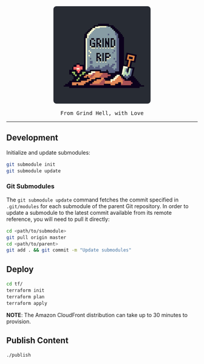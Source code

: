 <div align="center">
    <a href="https://grind.rip">
        <img src="https://raw.githubusercontent.com/grind-rip/grind-rip-site/master/site/themes/grind-rip/static/grind-rip-256x256.png" style="border-radius: 0.5rem;" width="256" />
    </a>
    <p align="center" style="font-family: 'Fira Mono', monospace, -apple-system">From Grind Hell, with Love</p>
</div>

---

## Development

Initialize and update submodules:

```bash
git submodule init
git submodule update
```

### Git Submodules

The `git submodule update` command fetches the commit specified in `.git/modules` for each submodule of the parent Git repository. In order to update a submodule to the latest commit available from its remote reference, you will need to pull it directly:

```bash
cd <path/to/submodule>
git pull origin master
cd <path/to/parent>
git add . && git commit -m "Update submodules"
```

## Deploy

```bash
cd tf/
terraform init
terraform plan
terraform apply
```

**NOTE**: The Amazon CloudFront distribution can take up to 30 minutes to provision.

## Publish Content

```bash
./publish
```
